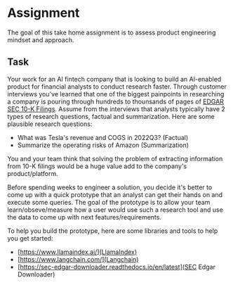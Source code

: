 # Assignment

The goal of this take home assignment is to assess product engineering mindset and approach.

## Task

Your work for an AI fintech company that is looking to build an AI-enabled product for financial analysts to conduct research faster. Through customer interviews you've learned that one of the biggest painpoints in researching a company is pouring through hundreds to thounsands of pages of [EDGAR SEC 10-K Filings](https://www.sec.gov/edgar/searchedgar/companysearch). Assume from the interviews that analysts typically have 2 types of research questions, factual and summarization. Here are some plausible research questions:

* What was Tesla's revenue and COGS in 2022Q3? (Factual)
* Summarize the operating risks of Amazon (Summarization)

You and your team think that solving the problem of extracting information from 10-K filings would be a huge value add to the company's product/platform. 

Before spending weeks to engineer a solution, you decide it's better to come up with a quick prototype that an analyst can get their hands on and execute some queries. The goal of the prototype is to allow your team learn/obseve/measure how a user would use such a research tool and use the data to come up with next features/requirements.

To help you build the prototype, here are some libraries and tools to help you get started:
* [https://www.llamaindex.ai/](LlamaIndex)
* [https://www.langchain.com/](Langchain)
* [https://sec-edgar-downloader.readthedocs.io/en/latest](SEC Edgar Downloader)
